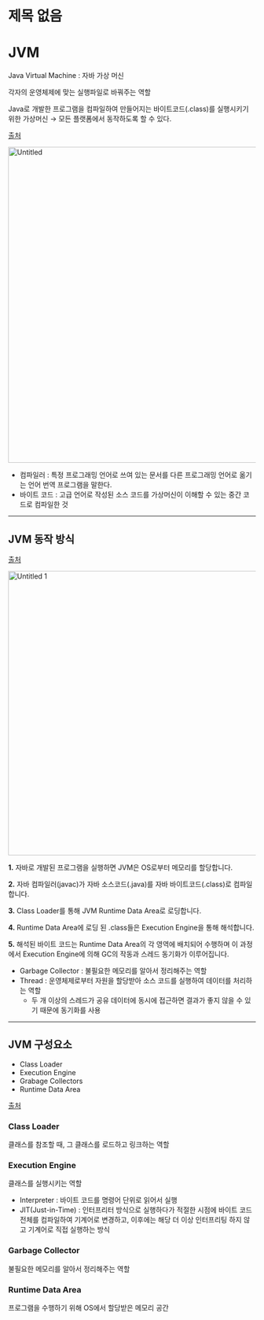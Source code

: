 # 제목 없음

# JVM

Java Virtual Machine : 자바 가상 머신

각자의 운영체제에 맞는 실행파일로 바꿔주는 역할

Java로 개발한 프로그램을 컴파일하여 만들어지는 바이트코드(.class)를 실행시키기 위한 가상머신 → 모든 플랫폼에서 동작하도록 할 수 있다.

[출처](https://coding-factory.tistory.com/827)

<img width="642" alt="Untitled" src="https://github.com/ssssihoon/Learn/assets/127017020/90622f54-1034-4353-b0e6-f12f090eec58">


- 컴파일러 : 특정 프로그래밍 언어로 쓰여 있는 문서를 다른 프로그래밍 언어로 옮기는 언어 번역 프로그램을 말한다.
- 바이트 코드 : 고급 언어로 작성된 소스 코드를 가상머신이 이해할 수 있는 중간 코드로 컴파일한 것

---

## JVM 동작 방식

[출처](https://coding-factory.tistory.com/828)

<img width="578" alt="Untitled 1" src="https://github.com/ssssihoon/Learn/assets/127017020/a5c751da-1830-4842-9755-7446f556dbfb">

**1.** 자바로 개발된 프로그램을 실행하면 JVM은 OS로부터 메모리를 할당합니다.

**2.** 자바 컴파일러(javac)가 자바 소스코드(.java)를 자바 바이트코드(.class)로 컴파일합니다.

**3.** Class Loader를 통해 JVM Runtime Data Area로 로딩합니다.

**4.** Runtime Data Area에 로딩 된 .class들은 Execution Engine을 통해 해석합니다.

**5.** 해석된 바이트 코드는 Runtime Data Area의 각 영역에 배치되어 수행하며 이 과정에서 Execution Engine에 의해 GC의 작동과 스레드 동기화가 이루어집니다.

- Garbage Collector : 불필요한 메모리를 알아서 정리해주는 역할
- Thread : 운영체제로부터 자원을 할당받아 소스 코드를 실행하여 데이터를 처리하는 역할
    - 두 개 이상의 스레드가 공유 데이터에 동시에 접근하면 결과가 좋지 않을 수 있기 때문에 동기화를 사용

---

## JVM 구성요소

- Class Loader
- Execution Engine
- Grabage Collectors
- Runtime Data Area

[출처]([https://doozi0316.tistory.com/entry/1주차-JVM은-무엇이며-자바-코드는-어떻게-실행하는-것인가](https://doozi0316.tistory.com/entry/1%EC%A3%BC%EC%B0%A8-JVM%EC%9D%80-%EB%AC%B4%EC%97%87%EC%9D%B4%EB%A9%B0-%EC%9E%90%EB%B0%94-%EC%BD%94%EB%93%9C%EB%8A%94-%EC%96%B4%EB%96%BB%EA%B2%8C-%EC%8B%A4%ED%96%89%ED%95%98%EB%8A%94-%EA%B2%83%EC%9D%B8%EA%B0%80))

### Class Loader

클래스를 참조할 때, 그 클래스를 로드하고 링크하는 역할

### Execution Engine

클래스를 실행시키는 역할

- Interpreter : 바이트 코드를 명령어 단위로 읽어서 실행
- JIT(Just-in-Time) : 인터프리터 방식으로 실행하다가 적절한 시점에 바이트 코드 전체를 컴파일하여 기계어로 변경하고, 이후에는 해당 더 이상 인터프리팅 하지 않고 기계어로 직접 실행하는 방식

### Garbage Collector

불필요한 메모리를 알아서 정리해주는 역할

### Runtime Data Area

프로그램을 수행하기 위해 OS에서 할당받은 메모리 공간
